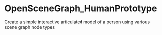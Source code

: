 # OpenSceneGraph_HumanPrototype
Create a simple interactive articulated model of a person using various scene graph node types
